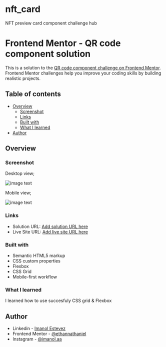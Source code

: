 # nft_card
NFT preview card component challenge hub

# Frontend Mentor - QR code component solution

This is a solution to the [QR code component challenge on Frontend Mentor](https://www.frontendmentor.io/challenges/qr-code-component-iux_sIO_H). Frontend Mentor challenges help you improve your coding skills by building realistic projects. 

## Table of contents

- [Overview](#overview)
  - [Screenshot](#screenshot)
  - [Links](#links)
  - [Built with](#built-with)
  - [What I learned](#what-i-learned)
- [Author](#author)


## Overview

### Screenshot

Desktop view; 

![image text](./screenshots/Screenshot%202022-03-16%20at%2014-44-22%20Frontend%20Mentor%20QR%20code%20component.png)

Mobile view;

 ![image text](./screenshots/Screenshot%202022-03-16%20at%2014-54-13%20Frontend%20Mentor%20QR%20code%20component.png)

### Links

- Solution URL: [Add solution URL here](https://your-solution-url.com)
- Live Site URL: [Add live site URL here](https://your-live-site-url.com)

### Built with

- Semantic HTML5 markup
- CSS custom properties
- Flexbox
- CSS Grid
- Mobile-first workflow


### What I learned

I learned how to use succesfuly CSS grid & Flexbox


## Author

- Linkedin - [Imanol Estevez](https://www.linkedin.com/in/imanol-iet-web/)
- Frontend Mentor - [@ethannathaniel](https://www.frontendmentor.io/profile/ethannathaniel)
- Instagram - [@imanol.aa](https://www.instagram.com/imanol.aa/)
